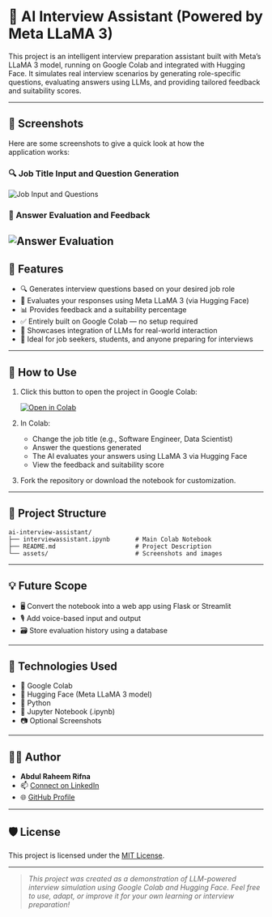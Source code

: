 # 🤖 AI Interview Assistant (Powered by Meta LLaMA 3)

This project is an intelligent interview preparation assistant built with Meta’s LLaMA 3 model, running on Google Colab and integrated with Hugging Face. It simulates real interview scenarios by generating role-specific questions, evaluating answers using LLMs, and providing tailored feedback and suitability scores.

---
## 📸 Screenshots

Here are some screenshots to give a quick look at how the application works:

   ### 🔍 Job Title Input and Question Generation
![Job Input and Questions](assets/job_input_and_questions.png)

   ### 🧠 Answer Evaluation and Feedback
![Answer Evaluation](assets/answer_evaluation.png)
---

## 📌 Features

- 🔍 Generates interview questions based on your desired job role
- 🤖 Evaluates your responses using Meta LLaMA 3 (via Hugging Face)
- 📊 Provides feedback and a suitability percentage
- ✅ Entirely built on Google Colab — no setup required
- 🧠 Showcases integration of LLMs for real-world interaction
- 🧪 Ideal for job seekers, students, and anyone preparing for interviews

---

## 🚀 How to Use

1. Click this button to open the project in Google Colab:

   [![Open in Colab](https://colab.research.google.com/assets/colab-badge.svg)](https://colab.research.google.com/github/YOUR-USERNAME/ai-interview-assistant/blob/main/interviewassistant.ipynb)

2. In Colab:
   - Change the job title (e.g., Software Engineer, Data Scientist)
   - Answer the questions generated
   - The AI evaluates your answers using LLaMA 3 via Hugging Face
   - View the feedback and suitability score

3. Fork the repository or download the notebook for customization.

---

## 📁 Project Structure
```
ai-interview-assistant/
├── interviewassistant.ipynb       # Main Colab Notebook
├── README.md                      # Project Description
└── assets/                        # Screenshots and images
```

---



## 💡 Future Scope

- 🖥️ Convert the notebook into a web app using Flask or Streamlit
- 🎙️ Add voice-based input and output
- 🗃️ Store evaluation history using a database

---

## 🧠 Technologies Used

- 🧪 Google Colab
- 🤗 Hugging Face (Meta LLaMA 3 model)
- 🐍 Python
- 📄 Jupyter Notebook (.ipynb)
- 📷 Optional Screenshots

---

## 👨‍💻 Author

- **Abdul Raheem Rifna**
- 📫 [Connect on LinkedIn](https://www.linkedin.com/in/rifna-abdul-raheem-890aa5303)
- 🌐 [GitHub Profile](https://github.com/Rifna-Raheem)

---

## 🛡️ License

This project is licensed under the [MIT License](LICENSE).

---

> _This project was created as a demonstration of LLM-powered interview simulation using Google Colab and Hugging Face. Feel free to use, adapt, or improve it for your own learning or interview preparation!_
